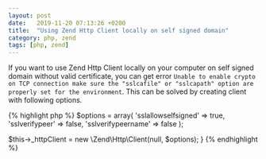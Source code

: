 ```yaml
---
layout: post
date:   2019-11-20 07:13:26 +0200
title:  "Using Zend Http Client locally on self signed domain"
category: php, zend
tags: [php, zend]
---
```


If you want to use Zend Http Client locally on your computer on self signed domain without valid certificate, you can get error `Unable to enable crypto on TCP connection make sure the "sslcafile" or "sslcapath" option are properly set for the environment`. This can be solved by creating client with following options.


{% highlight php %}
$options = array(
    'sslallowselfsigned' => true,
    'sslverifypeer' => false,
    'sslverifypeername' => false
);

$this->_httpClient = new \Zend\Http\Client(null, $options);
}
{% endhighlight %}
